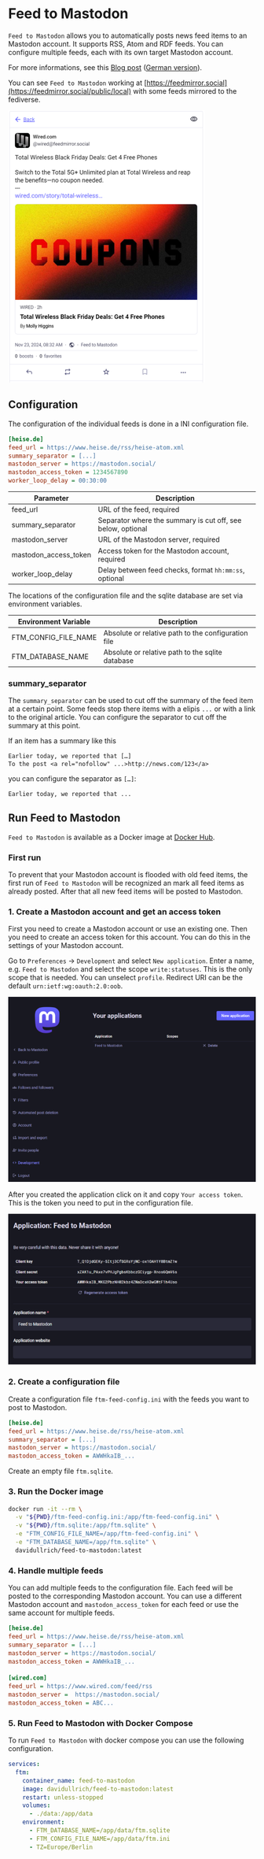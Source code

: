 # Feed to Mastodon

`Feed to Mastodon` allows you to automatically posts news feed items to an Mastodon account.
It supports RSS, Atom and RDF feeds. You can configure multiple feeds, each with its own target
Mastodon account.

For more informations, see this [Blog post](https://production-ready.de/2024/11/24/feed-to-mastodon-en.html)
([German version](https://production-ready.de/2024/11/24/feed-to-mastodon.html)).

You can see `Feed to Mastodon` working at [https://feedmirror.social](https://feedmirror.social/public/local)
with some feeds mirrored to the fediverse.

![Mastodon Post Example](assets/screenshots/mastodon-wired-post.png)

## Configuration

The configuration of the individual feeds is done in a INI configuration file.

```ini
[heise.de]
feed_url = https://www.heise.de/rss/heise-atom.xml
summary_separator = [...]
mastodon_server = https://mastodon.social/
mastodon_access_token = 1234567890
worker_loop_delay = 00:30:00
```

| Parameter             | Description                                                 |
|-----------------------|-------------------------------------------------------------|
| feed_url              | URL of the feed, required                                   |
| summary_separator     | Separator where the summary is cut off, see below, optional |
| mastodon_server       | URL of the Mastodon server, required                        |
| mastodon_access_token | Access token for the Mastodon account, required             |
| worker_loop_delay     | Delay between feed checks, format `hh:mm:ss`, optional      |

The locations of the configuration file and the sqlite database are set via environment variables.

| Environment Variable | Description                                         |
|----------------------|-----------------------------------------------------|
| FTM_CONFIG_FILE_NAME | Absolute or relative path to the configuration file |
| FTM_DATABASE_NAME    | Absolute or relative path to the sqlite database    |

### summary_separator

The `summary_separator` can be used to cut off the summary of the feed item at a certain point.
Some feeds stop there items with a elipis `...` or with a link to the original article. You can
configure the separator to cut off the summary at this point.

If an item has a summary like this
```
Earlier today, we reported that […]
To the post <a rel="nofollow" ...>http://news.com/123</a>
```

you can configure the separator as `[…]`:
```
Earlier today, we reported that ...
```

## Run Feed to Mastodon

`Feed to Mastodon` is available as a Docker image at [Docker Hub](https://hub.docker.com/r/davidullrich/feed-to-mastodon).

### First run

To prevent that your Mastodon account is flooded with old feed items, the first run of
`Feed to Mastodon` will be recognized an mark all feed items as already posted. After that
all new feed items will be posted to Mastodon.

### 1. Create a Mastodon account and get an access token

First you need to create a Mastodon account or use an existing one. Then you need to create an
access token for this account. You can do this in the settings of your Mastodon account.

Go to `Preferences` -> `Development` and select `New application`. Enter a name, e.g.
`Feed to Mastodon` and select the scope `write:statuses`. This is the only scope that is needed.
You can unselect `profile`. Redirect URI can be the default `urn:ietf:wg:oauth:2.0:oob`.

![Mastodon Your Applications](assets/screenshots/mastodon-your-applications.png)

After you created the application click on it and copy `Your access token`. This is the token you
need to put in the configuration file.

![Mastodon Application Feed to Mastodon](assets/screenshots/mastodon-application-feed-to-mastodon.png)

### 2. Create a configuration file

Create a configuration file `ftm-feed-config.ini` with the feeds you want to post to Mastodon.

```ini
[heise.de]
feed_url = https://www.heise.de/rss/heise-atom.xml
summary_separator = [...]
mastodon_server = https://mastodon.social/
mastodon_access_token = AWWHkaIB_...
```

Create an empty file `ftm.sqlite`.

### 3. Run the Docker image

``` bash
docker run -it --rm \
  -v "${PWD}/ftm-feed-config.ini:/app/ftm-feed-config.ini" \
  -v "${PWD}/ftm.sqlite:/app/ftm.sqlite" \
  -e "FTM_CONFIG_FILE_NAME=/app/ftm-feed-config.ini" \
  -e "FTM_DATABASE_NAME=/app/ftm.sqlite" \
  davidullrich/feed-to-mastodon:latest
```

### 4. Handle multiple feeds

You can add multiple feeds to the configuration file. Each feed will be posted to the corresponding
Mastodon account. You can use a different Mastodon account and `mastodon_access_token` for each feed
or use the same account for multiple feeds.

```ini
[heise.de]
feed_url = https://www.heise.de/rss/heise-atom.xml
summary_separator = [...]
mastodon_server = https://mastodon.social/
mastodon_access_token = AWWHkaIB_...

[wired.com]
feed_url = https://www.wired.com/feed/rss
mastodon_server =  https://mastodon.social/
mastodon_access_token = ABC...
```

### 5. Run Feed to Mastodon with Docker Compose

To run `Feed to Mastodon` with docker compose you can use the following configuration.

```yaml
services:
  ftm:
    container_name: feed-to-mastodon
    image: davidullrich/feed-to-mastodon:latest
    restart: unless-stopped
    volumes:
      - ./data:/app/data
    environment:
      - FTM_DATABASE_NAME=/app/data/ftm.sqlite
      - FTM_CONFIG_FILE_NAME=/app/data/ftm.ini
      - TZ=Europe/Berlin
```

